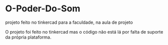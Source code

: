 # O-Poder-Do-Som
projeto feito no tinkercad para a faculdade, na aula de projeto


O projeto foi feito no tinkercad mas o código não está lá por falta de suporte da própria plataforma.
